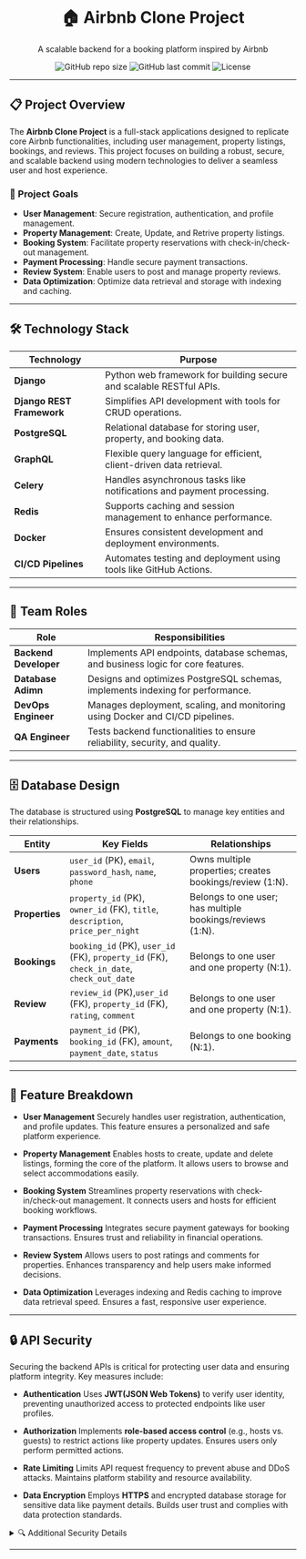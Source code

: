 <div align="center">
  <h1>🏠 Airbnb Clone Project</h1>
  <p>A scalable backend for a booking platform inspired by Airbnb</p>

![GitHub repo size](https://img.shields.io/github/repo-size/MachariaP/airbnb-clone-project)
  ![GitHub last commit](https://img.shields.io/github/last-commit/MachariaP/airbnb-clone-project)
  ![License](https://img.shields.io/github/license/MachariaP/airbnb-clone-project)
</div>

---

## 📋 Project Overview
The **Airbnb Clone Project** is a full-stack applications designed to replicate
core Airbnb functionalities, including user management, property listings, bookings, and reviews.
This project focuses on building a robust, secure, and scalable backend using modern technologies to deliver a seamless user and host experience.


### 🎯 Project Goals
- **User Management**: Secure registration, authentication, and profile management.
- **Property Management**: Create, Update, and Retrive property listings.
- **Booking System**: Facilitate property reservations with check-in/check-out management.
- **Payment Processing**: Handle secure payment transactions.
- **Review System**: Enable users to post and manage property reviews.
- **Data Optimization**: Optimize data retrieval and storage with indexing and caching.

---

##  🛠️ Technology Stack
| Technology                | Purpose                               |
|---------------------------|---------------------------------------|
| **Django**                | Python web framework for building secure and scalable RESTful APIs. |
| **Django REST Framework** | Simplifies API development with tools for CRUD operations. |
| **PostgreSQL**            | Relational database for storing user, property, and booking data. |
| **GraphQL**               | Flexible query language for efficient, client-driven data retrieval. |
| **Celery**                | Handles asynchronous tasks like notifications and payment processing. |
| **Redis**                 | Supports caching and session management to enhance performance. |
| **Docker**                | Ensures consistent development and deployment environments. |
| **CI/CD Pipelines**       | Automates testing and deployment using tools like GitHub Actions.|

---

## 👥 Team Roles
| Role                  | Responsibilities                                |
|-----------------------|-------------------------------------------------|
| **Backend Developer** | Implements API endpoints, database schemas, and business logic for core features. |
| **Database Adimn**    | Designs and optimizes PostgreSQL schemas, implements indexing for performance. |
| **DevOps Engineer**   | Manages deployment, scaling, and monitoring using Docker and CI/CD pipelines. |
| **QA Engineer**       | Tests backend functionalities to ensure reliability, security, and quality. |

---

## 🗄️ Database Design
The database is structured using **PostgreSQL** to manage key entities and their relationships.

| Entity      | Key Fields                       | Relationships           |
|-------------|----------------------------------|-------------------------|
| **Users**   | `user_id` (PK), `email`, `password_hash`, `name`, `phone` | Owns multiple properties; creates bookings/review (1:N). |
| **Properties** | `property_id` (PK), `owner_id` (FK), `title`, `description`, `price_per_night` | Belongs to one user; has multiple bookings/reviews (1:N). |
| **Bookings** | `booking_id` (PK), `user_id` (FK), `property_id` (FK), `check_in_date`, `check_out_date` | Belongs to one user and one property (N:1). |
| **Review** | `review_id` (PK),`user_id` (FK), `property_id` (FK), `rating`, `comment` | Belongs to one user and one property (N:1). |
| **Payments** | `payment_id` (PK), `booking_id` (FK), `amount`, `payment_date`, `status` | Belongs to one booking (N:1). |

---

## 🚀 Feature Breakdown
- **User Management**
Securely handles user registration, authentication, and profile updates. This feature ensures a personalized and safe platform experience.

- **Property Management**
Enables hosts to create, update and delete listings, forming the core of the platform. It allows users to browse and select accommodations easily.

- **Booking System**
Streamlines property reservations with check-in/check-out management. It connects users and hosts for efficient booking workflows.

- **Payment Processing**
Integrates secure payment gateways for booking transactions. Ensures trust and reliability in financial operations.

- **Review System**
Allows users to post ratings and comments for properties. Enhances transparency and help users make informed decisions.

- **Data Optimization**
Leverages indexing and Redis caching to improve data retrieval speed. Ensures a fast, responsive user experience.

---

## 🔒 API Security
Securing the backend APIs is critical for protecting user data and ensuring platform integrity. Key measures include:
- **Authentication**
Uses **JWT(JSON Web Tokens)** to verify user identity, preventing unauthorized access to protected endpoints like user profiles.

- **Authorization**
Implements **role-based access control** (e.g., hosts vs. guests) to restrict actions like property updates.
Ensures users only perform permitted actions.

- **Rate Limiting**
Limits API request frequency to prevent abuse and DDoS attacks. Maintains platform stability and resource availability.

- **Data Encryption**
Employs **HTTPS** and encrypted database storage for sensitive data like payment details. Builds user trust and complies with data protection standards.

<details>
<summary>🔍 Additional Security Details</summary>
- **Input Validation**: Prevents SQL injection and XSS attacks by sanitizing user inputs.
- **Secure Password Hashing**: Uses bcrypt to securely hash passwords, protecting user credentials.
- **Regular Security Audits**: Conducts periodic audits to identify and mitigate vulnerabilities.
</details>

---
